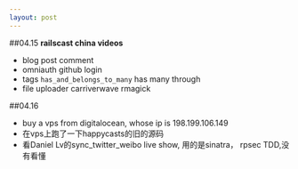 ```yaml
---
layout: post
---
```

##04.15
**railscast china videos**

- blog post comment
- omniauth github login
- tags `has_and_belongs_to_many`  has many through
- file uploader   carriverwave rmagick

##04.16

- buy a vps from digitalocean, whose ip is 198.199.106.149
- 在vps上跑了一下happycasts的旧的源码
- 看Daniel Lv的sync_twitter_weibo live show, 用的是sinatra， rpsec TDD,没有看懂

